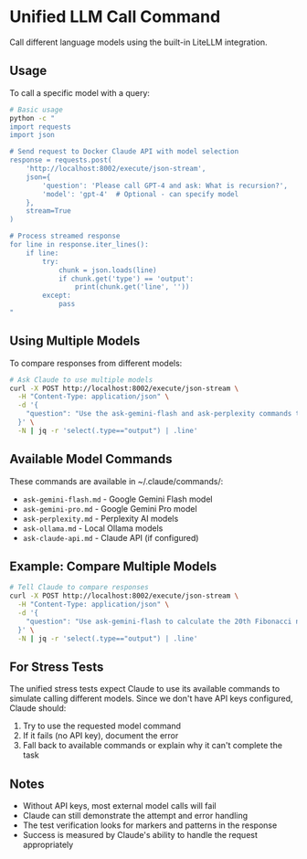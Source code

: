 # Unified LLM Call Command

Call different language models using the built-in LiteLLM integration.

## Usage

To call a specific model with a query:

```bash
# Basic usage
python -c "
import requests
import json

# Send request to Docker Claude API with model selection
response = requests.post(
    'http://localhost:8002/execute/json-stream',
    json={
        'question': 'Please call GPT-4 and ask: What is recursion?',
        'model': 'gpt-4'  # Optional - can specify model
    },
    stream=True
)

# Process streamed response
for line in response.iter_lines():
    if line:
        try:
            chunk = json.loads(line)
            if chunk.get('type') == 'output':
                print(chunk.get('line', ''))
        except:
            pass
"
```

## Using Multiple Models

To compare responses from different models:

```bash
# Ask Claude to use multiple models
curl -X POST http://localhost:8002/execute/json-stream \
  -H "Content-Type: application/json" \
  -d '{
    "question": "Use the ask-gemini-flash and ask-perplexity commands to explain what a binary tree is. Compare their responses."
  }' \
  -N | jq -r 'select(.type=="output") | .line'
```

## Available Model Commands

These commands are available in ~/.claude/commands/:
- `ask-gemini-flash.md` - Google Gemini Flash model
- `ask-gemini-pro.md` - Google Gemini Pro model  
- `ask-perplexity.md` - Perplexity AI models
- `ask-ollama.md` - Local Ollama models
- `ask-claude-api.md` - Claude API (if configured)

## Example: Compare Multiple Models

```bash
# Tell Claude to compare responses
curl -X POST http://localhost:8002/execute/json-stream \
  -H "Content-Type: application/json" \
  -d '{
    "question": "Use ask-gemini-flash to calculate the 20th Fibonacci number. Then use ask-perplexity to do the same. Show both results and note any differences. Include this marker in your response: FIBONACCI_TEST_123"
  }' \
  -N | jq -r 'select(.type=="output") | .line'
```

## For Stress Tests

The unified stress tests expect Claude to use its available commands to simulate calling different models. Since we don't have API keys configured, Claude should:

1. Try to use the requested model command
2. If it fails (no API key), document the error
3. Fall back to available commands or explain why it can't complete the task

## Notes

- Without API keys, most external model calls will fail
- Claude can still demonstrate the attempt and error handling
- The test verification looks for markers and patterns in the response
- Success is measured by Claude's ability to handle the request appropriately